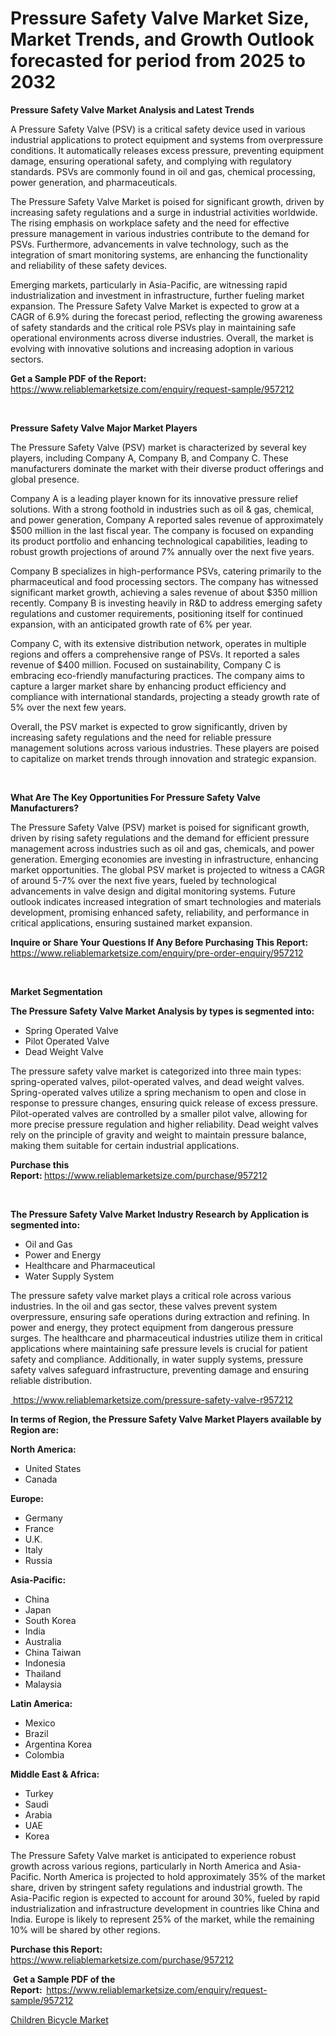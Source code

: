 <p><h1>Pressure Safety Valve Market Size, Market Trends, and Growth Outlook forecasted for period from 2025 to 2032</h1></p><p><strong>Pressure Safety Valve Market Analysis and Latest Trends</strong></p>
<p><p>A Pressure Safety Valve (PSV) is a critical safety device used in various industrial applications to protect equipment and systems from overpressure conditions. It automatically releases excess pressure, preventing equipment damage, ensuring operational safety, and complying with regulatory standards. PSVs are commonly found in oil and gas, chemical processing, power generation, and pharmaceuticals.</p><p>The Pressure Safety Valve Market is poised for significant growth, driven by increasing safety regulations and a surge in industrial activities worldwide. The rising emphasis on workplace safety and the need for effective pressure management in various industries contribute to the demand for PSVs. Furthermore, advancements in valve technology, such as the integration of smart monitoring systems, are enhancing the functionality and reliability of these safety devices.</p><p>Emerging markets, particularly in Asia-Pacific, are witnessing rapid industrialization and investment in infrastructure, further fueling market expansion. The Pressure Safety Valve Market is expected to grow at a CAGR of 6.9% during the forecast period, reflecting the growing awareness of safety standards and the critical role PSVs play in maintaining safe operational environments across diverse industries. Overall, the market is evolving with innovative solutions and increasing adoption in various sectors.</p></p>
<p><strong>Get a Sample PDF of the Report:&nbsp;</strong> <a href="https://www.reliablemarketsize.com/enquiry/request-sample/957212?utm_campaign=3248&utm_medium=2&utm_source=Github&utm_content=ia&utm_term=21032025&utm_id=pressure-safety-valve">https://www.reliablemarketsize.com/enquiry/request-sample/957212</a></p>
<p>&nbsp;</p>
<p><strong>Pressure Safety Valve Major Market Players</strong></p>
<p><p>The Pressure Safety Valve (PSV) market is characterized by several key players, including Company A, Company B, and Company C. These manufacturers dominate the market with their diverse product offerings and global presence. </p><p>Company A is a leading player known for its innovative pressure relief solutions. With a strong foothold in industries such as oil & gas, chemical, and power generation, Company A reported sales revenue of approximately $500 million in the last fiscal year. The company is focused on expanding its product portfolio and enhancing technological capabilities, leading to robust growth projections of around 7% annually over the next five years.</p><p>Company B specializes in high-performance PSVs, catering primarily to the pharmaceutical and food processing sectors. The company has witnessed significant market growth, achieving a sales revenue of about $350 million recently. Company B is investing heavily in R&D to address emerging safety regulations and customer requirements, positioning itself for continued expansion, with an anticipated growth rate of 6% per year.</p><p>Company C, with its extensive distribution network, operates in multiple regions and offers a comprehensive range of PSVs. It reported a sales revenue of $400 million. Focused on sustainability, Company C is embracing eco-friendly manufacturing practices. The company aims to capture a larger market share by enhancing product efficiency and compliance with international standards, projecting a steady growth rate of 5% over the next few years.</p><p>Overall, the PSV market is expected to grow significantly, driven by increasing safety regulations and the need for reliable pressure management solutions across various industries. These players are poised to capitalize on market trends through innovation and strategic expansion.</p></p>
<p>&nbsp;</p>
<p><strong>What Are The Key Opportunities For Pressure Safety Valve Manufacturers?</strong></p>
<p><p>The Pressure Safety Valve (PSV) market is poised for significant growth, driven by rising safety regulations and the demand for efficient pressure management across industries such as oil and gas, chemicals, and power generation. Emerging economies are investing in infrastructure, enhancing market opportunities. The global PSV market is projected to witness a CAGR of around 5-7% over the next five years, fueled by technological advancements in valve design and digital monitoring systems. Future outlook indicates increased integration of smart technologies and materials development, promising enhanced safety, reliability, and performance in critical applications, ensuring sustained market expansion.</p></p>
<p><strong>Inquire or Share Your Questions If Any Before Purchasing This Report:</strong> <a href="https://www.reliablemarketsize.com/enquiry/pre-order-enquiry/957212?utm_campaign=3248&utm_medium=2&utm_source=Github&utm_content=ia&utm_term=21032025&utm_id=pressure-safety-valve">https://www.reliablemarketsize.com/enquiry/pre-order-enquiry/957212</a></p>
<p>&nbsp;</p>
<p><strong>Market Segmentation</strong></p>
<p><strong>The Pressure Safety Valve Market Analysis by types is segmented into:</strong></p>
<p><ul><li>Spring Operated Valve</li><li>Pilot Operated Valve</li><li>Dead Weight Valve</li></ul></p>
<p><p>The pressure safety valve market is categorized into three main types: spring-operated valves, pilot-operated valves, and dead weight valves. Spring-operated valves utilize a spring mechanism to open and close in response to pressure changes, ensuring quick release of excess pressure. Pilot-operated valves are controlled by a smaller pilot valve, allowing for more precise pressure regulation and higher reliability. Dead weight valves rely on the principle of gravity and weight to maintain pressure balance, making them suitable for certain industrial applications.</p></p>
<p><strong>Purchase this Report:&nbsp;</strong><a href="https://www.reliablemarketsize.com/purchase/957212?utm_campaign=3248&utm_medium=2&utm_source=Github&utm_content=ia&utm_term=21032025&utm_id=pressure-safety-valve">https://www.reliablemarketsize.com/purchase/957212</a></p>
<p>&nbsp;</p>
<p><strong>The Pressure Safety Valve Market Industry Research by Application is segmented into:</strong></p>
<p><ul><li>Oil and Gas</li><li>Power and Energy</li><li>Healthcare and Pharmaceutical</li><li>Water Supply System</li></ul></p>
<p><p>The pressure safety valve market plays a critical role across various industries. In the oil and gas sector, these valves prevent system overpressure, ensuring safe operations during extraction and refining. In power and energy, they protect equipment from dangerous pressure surges. The healthcare and pharmaceutical industries utilize them in critical applications where maintaining safe pressure levels is crucial for patient safety and compliance. Additionally, in water supply systems, pressure safety valves safeguard infrastructure, preventing damage and ensuring reliable distribution.</p></p>
<p><a href="https://www.reliablemarketsize.com/pressure-safety-valve-r957212?utm_campaign=3248&utm_medium=2&utm_source=Github&utm_content=ia&utm_term=21032025&utm_id=pressure-safety-valve">&nbsp;https://www.reliablemarketsize.com/pressure-safety-valve-r957212</a></p>
<p><strong>In terms of Region, the Pressure Safety Valve Market Players available by Region are:</strong></p>
<p>
    <p> <strong> North America: </strong>
        <ul>
            <li>United States</li>
            <li>Canada</li>
        </ul>
        </p> 
    <p> <strong> Europe: </strong>
        <ul>
            <li>Germany</li>
            <li>France</li>
            <li>U.K.</li>
            <li>Italy</li>
            <li>Russia</li>
        </ul>
        </p> 
    <p> <strong> Asia-Pacific: </strong>
        <ul>
            <li>China</li>
            <li>Japan</li>
            <li>South Korea</li>
            <li>India</li>
            <li>Australia</li>
            <li>China Taiwan</li>
            <li>Indonesia</li>
            <li>Thailand</li>
            <li>Malaysia</li>
        </ul>
        </p> 
    <p> <strong> Latin America: </strong>
        <ul>
            <li>Mexico</li>
            <li>Brazil</li>
            <li>Argentina Korea</li>
            <li>Colombia</li>
        </ul>
        </p> 
    <p> <strong> Middle East & Africa: </strong>
        <ul>
            <li>Turkey</li>
            <li>Saudi</li>
            <li>Arabia</li>
            <li>UAE</li>
            <li>Korea</li>
        </ul>
    </p>
    </p>
<p><p>The Pressure Safety Valve market is anticipated to experience robust growth across various regions, particularly in North America and Asia-Pacific. North America is projected to hold approximately 35% of the market share, driven by stringent safety regulations and industrial growth. The Asia-Pacific region is expected to account for around 30%, fueled by rapid industrialization and infrastructure development in countries like China and India. Europe is likely to represent 25% of the market, while the remaining 10% will be shared by other regions.</p></p>
<p><strong>Purchase this Report: </strong><a href="https://www.reliablemarketsize.com/purchase/957212?utm_campaign=3248&utm_medium=2&utm_source=Github&utm_content=ia&utm_term=21032025&utm_id=pressure-safety-valve">https://www.reliablemarketsize.com/purchase/957212</a></p>
<p>&nbsp;<strong>Get a Sample PDF of the Report:&nbsp;&nbsp;</strong><a href="https://www.reliablemarketsize.com/enquiry/request-sample/957212?utm_campaign=3248&utm_medium=2&utm_source=Github&utm_content=ia&utm_term=21032025&utm_id=pressure-safety-valve">https://www.reliablemarketsize.com/enquiry/request-sample/957212</a></p>
<p><strong></strong></p>
<p><p><a href="https://github.com/shamstirroc7/Market-Research-Report-List-1/blob/main/children-bicycle-market.md?utm_campaign=3248&utm_medium=2&utm_source=Github&utm_content=ia&utm_term=21032025&utm_id=pressure-safety-valve">Children Bicycle Market</a></p></p>